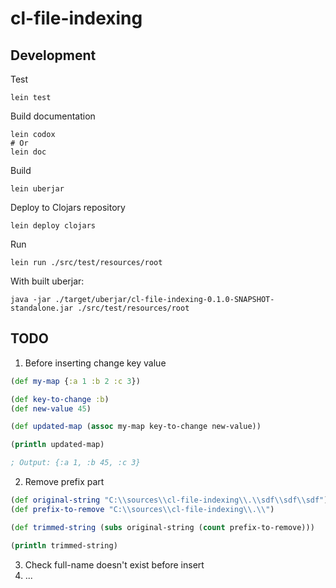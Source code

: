 # cl-file-indexing

## Development

Test

```shell
lein test
```

Build documentation

```shell
lein codox
# Or
lein doc
```

Build

```shell
lein uberjar
```

Deploy to Clojars repository

```shell
lein deploy clojars
```

Run

```shell
lein run ./src/test/resources/root
```

With built uberjar:

```shell
java -jar ./target/uberjar/cl-file-indexing-0.1.0-SNAPSHOT-standalone.jar ./src/test/resources/root

```

## TODO

1. Before inserting change key value

```clojure
(def my-map {:a 1 :b 2 :c 3})

(def key-to-change :b)
(def new-value 45)

(def updated-map (assoc my-map key-to-change new-value))

(println updated-map)

; Output: {:a 1, :b 45, :c 3}
```

2. Remove prefix part

```clojure
(def original-string "C:\\sources\\cl-file-indexing\\.\\sdf\\sdf\\sdf")
(def prefix-to-remove "C:\\sources\\cl-file-indexing\\.\\")

(def trimmed-string (subs original-string (count prefix-to-remove)))

(println trimmed-string)
```

3. Check full-name doesn't exist before insert
4. ...
